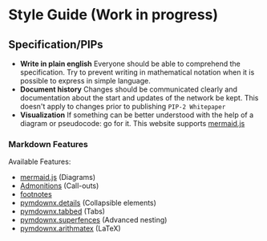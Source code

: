 # Style Guide (Work in progress)

## Specification/PIPs

- **Write in plain english**
  Everyone should be able to comprehend the specification. Try to prevent writing in mathematical notation when it is possible to express in simple language.
- **Document history**
  Changes should be communicated clearly and documentation about the start and updates of the network be kept. This doesn't apply to changes prior to publishing `PIP-2 Whitepaper`
- **Visualization**
  If something can be better understood with the help of a diagram or pseudocode: go for it. This website supports [mermaid.js](https://mermaid-js.github.io/mermaid/#/)

### Markdown Features

Available Features:

- [mermaid.js](https://mermaid-js.github.io/mermaid/#/) (Diagrams)
- [Admonitions](https://squidfunk.github.io/mkdocs-material/reference/admonitions/) (Call-outs)
- [footnotes](https://squidfunk.github.io/mkdocs-material/reference/footnotes/)
- [pymdownx.details](https://facelessuser.github.io/pymdown-extensions/extensions/details/) (Collapsible elements)
- [pymdownx.tabbed](https://facelessuser.github.io/pymdown-extensions/extensions/tabbed/) (Tabs)
- [pymdownx.superfences](https://facelessuser.github.io/pymdown-extensions/extensions/superfences/) (Advanced nesting)
- [pymdownx.arithmatex](https://facelessuser.github.io/pymdown-extensions/extensions/arithmatex/) (LaTeX)
